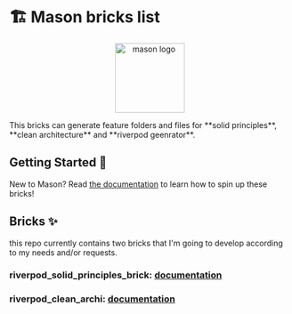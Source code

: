 # 🏗️ Mason bricks list

<p align="center">
<img src="https://raw.githubusercontent.com/felangel/mason/master/assets/mason_full.png" height="125" alt="mason logo" />
</p>
This bricks can generate feature folders and files for
**solid principles**, **clean architecture** and **riverpod geenrator**.

## Getting Started 🚀

New to Mason? Read [the documentation][mason_doc_link] to learn how to spin up these bricks!

## Bricks ✨

this repo currently contains two bricks that I'm going to develop according to my needs and/or requests.

### **riverpod_solid_principles_brick**: [documentation](bricks/riverpod_solid_principles_brick/README.md)

### **riverpod_clean_archi**: [documentation](bricks/riverpod_clean_archi/README.md)

[mason_doc_link]: https://docs.brickhub.dev/category/getting-started
